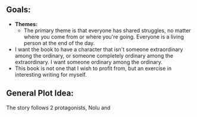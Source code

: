 
## Goals:
- **Themes:**
	- The primary theme is that everyone has shared struggles, no matter where you come from or where you're going. Everyone is a living person at the end of the day.
- I want the book to have a character that isn't someone extraordinary among the ordinary, or someone completely ordinary among the extraordinary. I want someone ordinary among the ordinary.
- This book is not one that I wish to profit from, but an exercise in interesting writing for myself.

## General Plot Idea:

The story follows 2 protagonists, Nolu and 